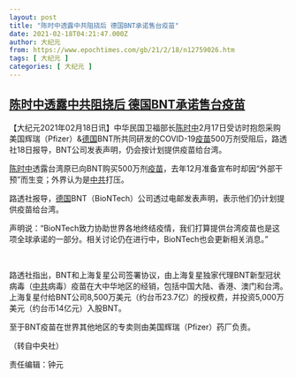```yaml
---
layout: post
title: "陈时中透露中共阻挠后 德国BNT承诺售台疫苗"
date: 2021-02-18T04:21:47.000Z
author: 大纪元
from: https://www.epochtimes.com/gb/21/2/18/n12759026.htm
tags: [ 大纪元 ]
categories: [ 大纪元 ]
---
```

<!--1613622107000-->
[陈时中透露中共阻挠后 德国BNT承诺售台疫苗](https://www.epochtimes.com/gb/21/2/18/n12759026.htm)
------

<div>
<p>【大纪元2021年02月18日讯】中华民国卫福部长<a href="https://www.epochtimes.com/gb/tag/%E9%99%88%E6%97%B6%E4%B8%AD.html">陈时中</a>2月17日受访时抱怨采购美国辉瑞（Pfizer）&amp;<a href="https://www.epochtimes.com/gb/tag/%E5%BE%B7%E5%9B%BD.html">德国</a>BNT所共同研发的COVID-19<a href="https://www.epochtimes.com/gb/tag/%E7%96%AB%E8%8B%97.html">疫苗</a>500万剂受阻后，路透社18日报导，BNT公司发表声明，仍会按计划提供疫苗给台湾。</p><p><a href="https://www.epochtimes.com/gb/tag/%E9%99%88%E6%97%B6%E4%B8%AD.html">陈时中</a>透露台湾原已向BNT购买500万剂<a href="https://www.epochtimes.com/gb/tag/%E7%96%AB%E8%8B%97.html">疫苗</a>，去年12月准备宣布时却因“外部干预”而生变；外界认为是<a href="https://www.epochtimes.com/gb/tag/%E4%B8%AD%E5%85%B1.html">中共</a>打压。</p><p>路透社报导，<a href="https://www.epochtimes.com/gb/tag/%E5%BE%B7%E5%9B%BD.html">德国</a>BNT（BioNTech）公司透过电邮发表声明，表示他们仍计划提供疫苗给台湾。</p><p>声明说：“BioNTech致力协助世界各地终结疫情，我们打算提供台湾疫苗也是这项全球承诺的一部分。相关讨论仍在进行中，BioNTech也会更新相关消息。”</p><p>&nbsp;</p><p>路透社指出，BNT和上海复星公司签署协议，由上海复星独家代理BNT新型冠状病毒（<a href="https://www.epochtimes.com/gb/tag/%E4%B8%AD%E5%85%B1.html">中共</a>病毒）疫苗在大中华地区的经销，包括中国大陆、香港、澳门和台湾。上海复星付给BNT公司8,500万美元（约台币23.7亿）的授权费，并投资5,000万美元（约台币14亿元）入股BNT。</p><p>至于BNT疫苗在世界其他地区的专卖则由美国辉瑞（Pfizer）药厂负责。</p><p>（转自中央社）</p><p>责任编辑：钟元</p>
</div>
